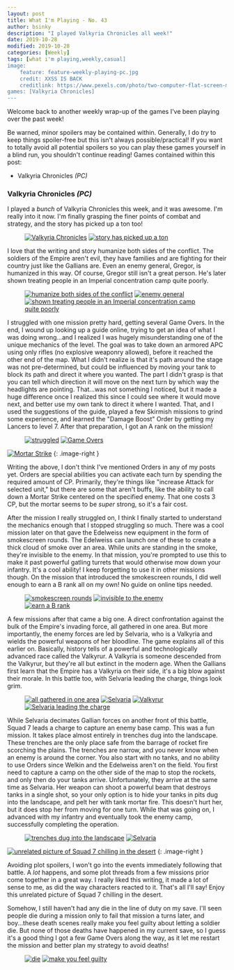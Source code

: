 ```yaml
---
layout: post
title: What I'm Playing - No. 43
author: bsinky
description: "I played Valkyria Chronicles all week!"
date: 2019-10-28
modified: 2019-10-28
categories: [Weekly]
tags: [what i'm playing,weekly,casual]
image:
    feature: feature-weekly-playing-pc.jpg
    credit: XXSS IS BACK
    creditlink: https://www.pexels.com/photo/two-computer-flat-screen-monitors-turned-on-777001/
games: [Valkyria Chronicles]
---
```


Welcome back to another weekly wrap-up of the games I've been playing over the
past week!

Be warned, minor spoilers may be contained within. Generally, I do *try* to keep
things spoiler-free but this isn't always possible/practical! If you want to
totally avoid all potential spoilers so you can play these games yourself in a
blind run, you shouldn't continue reading! Games contained within this post:

 - Valkyria Chronicles *(PC)*

<!--more-->

### Valkyria Chronicles *(PC)*

I played a *bunch* of Valkyria Chronicles this week, and it was awesome. I'm
really into it now. I'm finally grasping the finer points of combat and
strategy, and the story has picked up a ton too!

<figure class="half">
    <a href="https://i.imgur.com/B4nYqRi.jpg"><img src="https://i.imgur.com/B4nYqRim.jpg" alt="Valkyria Chronicles"/></a>
    <a href="https://i.imgur.com/rsIO4hL.jpg"><img src="https://i.imgur.com/rsIO4hLm.jpg" alt="story has picked up a ton"/></a>
</figure>

I love that the writing and story humanize both sides of the conflict. The
soldiers of the Empire aren't evil, they have families and are fighting for
their country just like the Gallians are. Even an enemy general, Gregor, is
humanized in this way. Of course, Gregor still isn't a great person. He's later
shown treating people in an Imperial concentration camp quite poorly.

<figure class="third">
    <a href="https://i.imgur.com/Se286RN.jpg"><img src="https://i.imgur.com/Se286RNm.jpg" alt="humanize both sides of the conflict"/></a>
    <a href="https://i.imgur.com/chIW8fa.jpg"><img src="https://i.imgur.com/chIW8fam.jpg" alt="enemy general"/></a>
    <a href="https://i.imgur.com/9ziqRzl.jpg"><img src="https://i.imgur.com/9ziqRzlm.jpg" alt="shown treating people in an Imperial concentration camp quite poorly"/></a>
</figure>

I struggled with one mission pretty hard, getting several Game Overs. In the
end, I wound up looking up a guide online, trying to get an idea of what I was
doing wrong...and I realized I was hugely misunderstanding one of the unique
mechanics of the level. The goal was to take down an armored APC using only
rifles (no explosive weaponry allowed), before it reached the other end of the
map. What I didn't realize is that it's path around the stage was not
pre-determined, but could be influenced by moving your tank to block its path
and direct it where you wanted. The part I didn't grasp is that you can tell
which direction it will move on the next turn by which way the headlights are
pointing. That...was not something I noticed, but it made a huge difference once
I realized this since I could see where it would move next, and better use my
own tank to direct it where I wanted. That, and I used the suggestions of the
guide, played a few Skirmish missions to grind some experience, and learned the
"Damage Boost" Order by getting my Lancers to level 7. After that preparation, I
got an A rank on the mission!

<figure class="half">
    <a href="https://i.imgur.com/105FH9E.jpg"><img src="https://i.imgur.com/105FH9Em.jpg" alt="struggled"/></a>
    <a href="https://i.imgur.com/SKS61f9.jpg"><img src="https://i.imgur.com/SKS61f9m.jpg" alt="Game Overs"/></a>
</figure>

[![Mortar Strike](https://i.imgur.com/ZUDRX3xm.jpg)](https://i.imgur.com/ZUDRX3x.jpg)
{: .image-right }

Writing the above, I don't think I've mentioned Orders in any of my posts yet.
Orders are special abilities you can activate each turn by spending the required
amount of CP. Primarily, they're things like "increase Attack for selected
unit," but there are some that aren't buffs, like the ability to call down a
Mortar Strike centered on the specified enemy. That one costs 3 CP, but the
mortar seems to be *super* strong, so it's a fair cost.

After the mission I really struggled on, I think I finally started to understand
the mechanics enough that I stopped struggling so much. There was a cool mission
later on that gave the Edelweiss new equipment in the form of smokescreen
rounds. The Edelweiss can launch one of these to create a thick cloud of smoke
over an area. While units are standing in the smoke, they're invisible to the
enemy. In that mission, you're prompted to use this to make it past powerful
gatling turrets that would otherwise mow down your infantry. It's a cool
ability! I keep forgetting to use it in other missions though. On the mission
that introduced the smokescreen rounds, I did well enough to earn a B rank all
on my own! No guide on online tips needed.

<figure class="third">
    <a href="https://i.imgur.com/az0luN5.jpg"><img src="https://i.imgur.com/az0luN5m.jpg" alt="smokescreen rounds"/></a>
    <a href="https://i.imgur.com/OTKxtln.jpg"><img src="https://i.imgur.com/OTKxtlnm.jpg" alt="invisible to the enemy"/></a>
    <a href="https://i.imgur.com/RyzxHAO.jpg"><img src="https://i.imgur.com/RyzxHAOm.jpg" alt="earn a B rank"/></a>
</figure>

A few missions after that came a big one. A direct confrontation against the
bulk of the Empire's invading force, all gathered in one area. But more
importantly, the enemy forces are led by Selvaria, who is a Valkyria and wields
the powerful weapons of her bloodline. The game explains all of this earlier on.
Basically, history tells of a powerful and technologically advanced race called
the Valkyrur. A Valkyria is someone descended from the Valkyrur, but they're all
but extinct in the modern age. When the Gallians first learn that the Empire has
a Valkyria on their side, it's a big blow against their morale. In this battle
too, with Selvaria leading the charge, things look grim.

<figure class="half">
    <a href="https://i.imgur.com/3yeHUAW.jpg"><img src="https://i.imgur.com/3yeHUAWm.jpg" alt="all gathered in one area"/></a>
    <a href="https://i.imgur.com/WU2lm0t.jpg"><img src="https://i.imgur.com/WU2lm0tm.jpg" alt="Selvaria"/></a>
    <a href="https://i.imgur.com/lAM3r8z.jpg"><img src="https://i.imgur.com/lAM3r8zm.jpg" alt="Valkyrur"/></a>
    <a href="https://i.imgur.com/O47LDiU.jpg"><img src="https://i.imgur.com/O47LDiUm.jpg" alt="Selvaria leading the charge"/></a>
</figure>

While Selvaria decimates Gallian forces on another front of this battle, Squad 7
leads a charge to capture an enemy base camp. This was a fun mission. It takes
place almost entirely in trenches dug into the landscape. These trenches are the
only place safe from the barrage of rocket fire scorching the plains. The
trenches are narrow, and you never know when an enemy is around the corner. You
also start with no tanks, and no ability to use Orders since Welkin and the
Edelweiss aren't on the field. You first need to capture a camp on the other
side of the map to stop the rockets, and only then do your tanks arrive.
Unfortunately, they arrive at the same time as Selvaria. Her weapon can shoot a
powerful beam that destroys tanks in a single shot, so your only option is to
hide your tanks in pits dug into the landscape, and pelt her with tank mortar
fire. This doesn't hurt her, but it does stop her from moving for one turn.
While that was going on, I advanced with my infantry and eventually took the
enemy camp, successfully completing the operation.

<figure class="half">
    <a href="https://i.imgur.com/uZzQ1o2.jpg"><img src="https://i.imgur.com/uZzQ1o2m.jpg" alt="trenches dug into the landscape"/></a>
    <a href="https://i.imgur.com/xjhSqCr.jpg"><img src="https://i.imgur.com/xjhSqCrm.jpg" alt="Selvaria"/></a>
</figure>

[![unrelated picture of Squad 7 chilling in the desert](https://i.imgur.com/GRc86XQm.jpg)](https://i.imgur.com/GRc86XQ.jpg)
{: .image-right }

Avoiding plot spoilers, I won't go into the events immediately following that
battle. A *lot* happens, and some plot threads from a few missions prior come
together in a great way. I really liked this writing, it made a lot of sense to
me, as did the way characters reacted to it. That's all I'll say! Enjoy this
unrelated picture of Squad 7 chilling in the desert.

Somehow, I still haven't had any die in the line of duty on my save. I'll seen
people die during a mission only to fail that mission a turns later, and
boy...these death scenes really make you feel guilty about letting a soldier
die. But none of those deaths have happened in my current save, so I guess it's
a good thing I got a few Game Overs along the way, as it let me restart the
mission and better plan my strategy to avoid deaths!

<figure class="half">
    <a href="https://i.imgur.com/wqrLLz4.jpg"><img src="https://i.imgur.com/wqrLLz4m.jpg" alt="die"/></a>
    <a href="https://i.imgur.com/X3FUewV.jpg"><img src="https://i.imgur.com/X3FUewVm.jpg" alt="make you feel guilty"/></a>
</figure>
